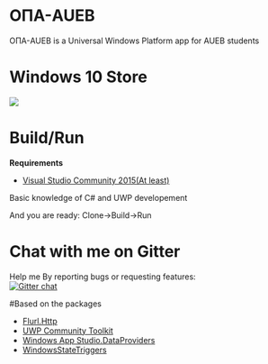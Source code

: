 # ΟΠΑ-AUEB
ΟΠΑ-AUEB is a Universal Windows Platform  app for AUEB students
# Windows 10 Store
<a href="https://www.microsoft.com/el-gr/store/p/aueb-unofficial/9nblggh5384p" target="_blank"><img src="http://amoraitis.me/img/English_Get_it_Win_10_864X312.png"></a>
# Build/Run
**Requirements**
- [Visual Studio Community 2015(At least)](https://www.visualstudio.com/downloads/)

Basic knowledge of C# and UWP developement

And you are ready: Clone->Build->Run

# Chat with me on Gitter
Help me By reporting bugs or requesting features: </br> [![Gitter chat](https://badges.gitter.im/gitterHQ/gitter.png)](https://gitter.im/%CE%9F%CE%A0%CE%91-AUEB/Lobby)

#Based on the packages
- [Flurl.Http](https://www.nuget.org/packages/Flurl.Http/1.1.1)
- [UWP Community Toolkit](https://www.nuget.org/packages/Microsoft.Toolkit.Uwp/)
- [Windows App Studio.DataProviders](https://www.nuget.org/packages/WindowsAppStudio.DataProviders)
- [WindowsStateTriggers](https://github.com/dotMorten/WindowsStateTriggers)
